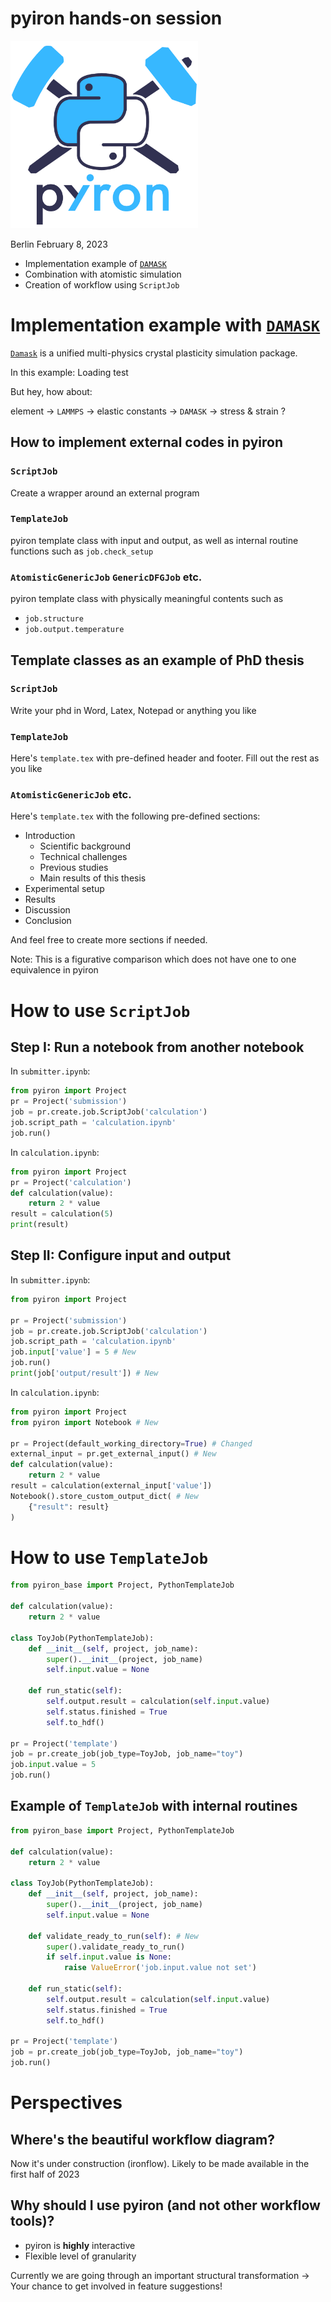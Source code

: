 # pyiron hands-on session

<img src='https://raw.githubusercontent.com/pyiron/pyiron.github.io/main/images/logo_dark.png' width="300em">

Berlin February 8, 2023

- Implementation example of [`DAMASK`](https://damask.mpie.de)
- Combination with atomistic simulation
- Creation of workflow using `ScriptJob`

# Implementation example with [`DAMASK`](https://damask.mpie.de)

[`Damask`](https://damask.mpie.de) is a unified multi-physics crystal plasticity simulation package.

In this example: Loading test

But hey, how about:

element -> `LAMMPS` -> elastic constants -> `DAMASK` -> stress & strain ?

## How to implement external codes in pyiron

### `ScriptJob`

Create a wrapper around an external program

### `TemplateJob`

pyiron template class with input and output, as well as internal routine functions such as `job.check_setup`

### `AtomisticGenericJob` `GenericDFGJob` etc.

pyiron template class with physically meaningful contents such as
- `job.structure`
- `job.output.temperature`

## Template classes as an example of PhD thesis

### `ScriptJob`

Write your phd in Word, Latex, Notepad or anything you like

### `TemplateJob`

Here's `template.tex` with pre-defined header and footer. Fill out the rest as you like

### `AtomisticGenericJob` etc.

Here's `template.tex` with the following pre-defined sections:

- Introduction
  - Scientific background
  - Technical challenges
  - Previous studies
  - Main results of this thesis
- Experimental setup
- Results
- Discussion
- Conclusion

And feel free to create more sections if needed.

Note: This is a figurative comparison which does not have one to one equivalence in pyiron

# How to use `ScriptJob`

## Step I: Run a notebook from another notebook

In `submitter.ipynb`:

```python
from pyiron import Project
pr = Project('submission')
job = pr.create.job.ScriptJob('calculation')
job.script_path = 'calculation.ipynb'
job.run()
```

In `calculation.ipynb`:

```python
from pyiron import Project
pr = Project('calculation')
def calculation(value):
    return 2 * value
result = calculation(5)
print(result)
```

## Step II: Configure input and output

In `submitter.ipynb`:

```python
from pyiron import Project

pr = Project('submission')
job = pr.create.job.ScriptJob('calculation')
job.script_path = 'calculation.ipynb'
job.input['value'] = 5 # New
job.run()
print(job['output/result']) # New
```

In `calculation.ipynb`:

```python
from pyiron import Project
from pyiron import Notebook # New

pr = Project(default_working_directory=True) # Changed
external_input = pr.get_external_input() # New
def calculation(value):
    return 2 * value
result = calculation(external_input['value'])
Notebook().store_custom_output_dict( # New
    {"result": result}
)
```

# How to use `TemplateJob`

```python
from pyiron_base import Project, PythonTemplateJob

def calculation(value):
    return 2 * value

class ToyJob(PythonTemplateJob):
    def __init__(self, project, job_name):
        super().__init__(project, job_name) 
        self.input.value = None

    def run_static(self):
        self.output.result = calculation(self.input.value)
        self.status.finished = True
        self.to_hdf()

pr = Project('template')
job = pr.create_job(job_type=ToyJob, job_name="toy")
job.input.value = 5
job.run()
```

## Example of `TemplateJob` with internal routines

```python
from pyiron_base import Project, PythonTemplateJob

def calculation(value):
    return 2 * value

class ToyJob(PythonTemplateJob):
    def __init__(self, project, job_name):
        super().__init__(project, job_name) 
        self.input.value = None

    def validate_ready_to_run(self): # New
        super().validate_ready_to_run()
        if self.input.value is None:
            raise ValueError('job.input.value not set')

    def run_static(self):
        self.output.result = calculation(self.input.value)
        self.status.finished = True
        self.to_hdf()

pr = Project('template')
job = pr.create_job(job_type=ToyJob, job_name="toy")
job.run()
```

# Perspectives

## Where's the beautiful workflow diagram?

Now it's under construction (ironflow). Likely to be made available in the first half of 2023

## Why should I use pyiron (and not other workflow tools)?

- pyiron is **highly** interactive
- Flexible level of granularity

Currently we are going through an important structural transformation -> Your chance to get involved in feature suggestions!
